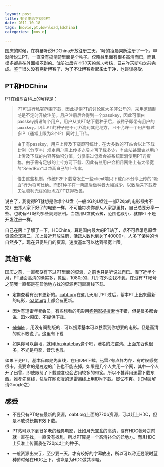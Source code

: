```yaml
---

layout: post
title: 有关电影下载和PT
date: 2011-10-18
tags: [movie,pt,download,hdchina]
categories: [movie]

---
```


国庆的时候，在群里听说HDChina开放注册三天，1号的凌晨果断注册了一个。早就听说过PT，一直没有搞清楚里面是个啥子。仅晓得里面有很多高清而已，而且很多都是在外面搜不到的。注册过后有个30天的新人考核，已在昨天断电之前完成。鉴于很久没有更新博客了，为了不让博客看起来太干净，也谈谈感受。

## PT和HDChina

PT在维基百科上的解释是：

> PT可进行私密范围下载，因此提供PT的讨论区大多非公开的，采用邀请制或是不定时开放注册。用户注册后会得到一个passkey，因此可借由passkey辨识每个用户，用户从某PT站下载种子后，该种子即带有用户的passkey。因此PT的种子是不可外流到其他地方，且不允许一个用户有过多IP（通常上限为3个IP）同时上下传。

> 由于有passkey，用户上传及下载即可统计，在大多数的PT站会以上下载比例（分享率）规定用户需上传多少后才可下载多少，有些站甚至会以用户上传及下载的内容等做积分值，分享率过低者会被系统取消使用PT的资格。由于需有足够的上传方可下载，因此有些用户会租用网络上有大带宽的“SeedBox”以冲高自己的上传率。

> 借由这些机制，传统P2P下载常发生一些client端只下载而不分享上传的“吸血”行为将可杜绝。而BT种子在一两周后做种者大幅减少，以致后来下载者无法顺利完档的缺点在PT获得改善。

说白了，我觉得PT就想是你拿个U盘（一般4G的U盘连一部720p的电影都拷不完）去拷人家下好了的电影一样，不可能每次你都从人家那里拷，自己总要分享一些。也就有PT站的那些规则限制。当然用U盘就去拷，范围也很小，就像PT不是开发注册一样。

自己在网上了解了一下，HDChina，算是国内最大的PT站了，据不可靠消息原盘资源全球第二，加上最近开放注册，活跃人数也到达了40000+，人多了保种的也自然多了。现在只要热门的资源，速度基本可以达到带宽上限。

<!-- more -->

## 其他下载

国庆之前，一直都没有下过PT里面的资源，之前也只是听说过而已。混了近半个月，PT里面高清的确实多，原盘，1080p的，几乎在外面找不到。在没有PT帐号之前我一直都是在其他地方找的资源再迅雷离线下载。

- 定期查看有没有更新的。[oabt.org](http://oabt.org/)在这几天用了PT过后，基本PT上出来最新的电影，[oabt.org](http://oabt.org/)上都会有更新。

- 因为有迅雷年费会员，有些想看的电影用[狗狗影视搜索](http://movie.gougou.com/?)也不错，但是很多都会说，因xx原因，不提供下载。

- [eMule](http://emulefans.com/) ，用没有阉割版的，可以搜索基本可以搜索到你想要的电影。但是高清的就不敢说了。这里有下载

- 如果你可以翻墙，就用[thepiratebay](http://thepiratebay.org/)这个吧，著名的海盗湾。上面东西也很多，不光是电影，音乐也有。

如果不是PT，基本我都是先离线，在用IDM下载，迅雷7有点耗内存，有时候感觉很卡，最要命的是右边的广告也不能去掉。如果是几个人共用一个网，其中一个人开了迅雷，即使限制了下载速度也会占用较多的带宽。所以不推荐用迅雷下载东西。推荐先离线，然后在网页版的迅雷离线上用IDM下载。屡试不爽。（IDM破解请Google之）

## 感受
- 不是只有PT站有最新的资源，oabt.org上面的720p资源，可以赶上HDC，但是不敢说长期有效下载。

- PT站可以下到很多老的经典电影，比如月光宝盒的高清，没有HDC帐号之前就一直在找，一直没有找到。所以PT算是一个高清补全的好地方。而且HDC上只准上传画质在720p以上的种子。

- 一般资源出来了，至少要一天，才有较好的字幕放出，所以可以称还是限时蓝种的时候在HDC上下，也算是为HDC做共享哇。